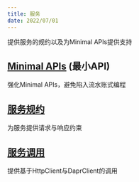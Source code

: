 ```yaml
---
title: 服务
date: 2022/07/01
---
```


提供服务的规约以及为Minimal APIs提供支持

## [Minimal APIs](/framework/contribs/service/minimal-apis) (最小API)

强化Minimal APIs，避免陷入流水账式编程

## [服务规约](/framework/building-blocks/service/contract)

为服务提供请求与响应约束

## [服务调用](/framework/building-blocks/service/caller)

提供基于HttpClient与DaprClient的调用